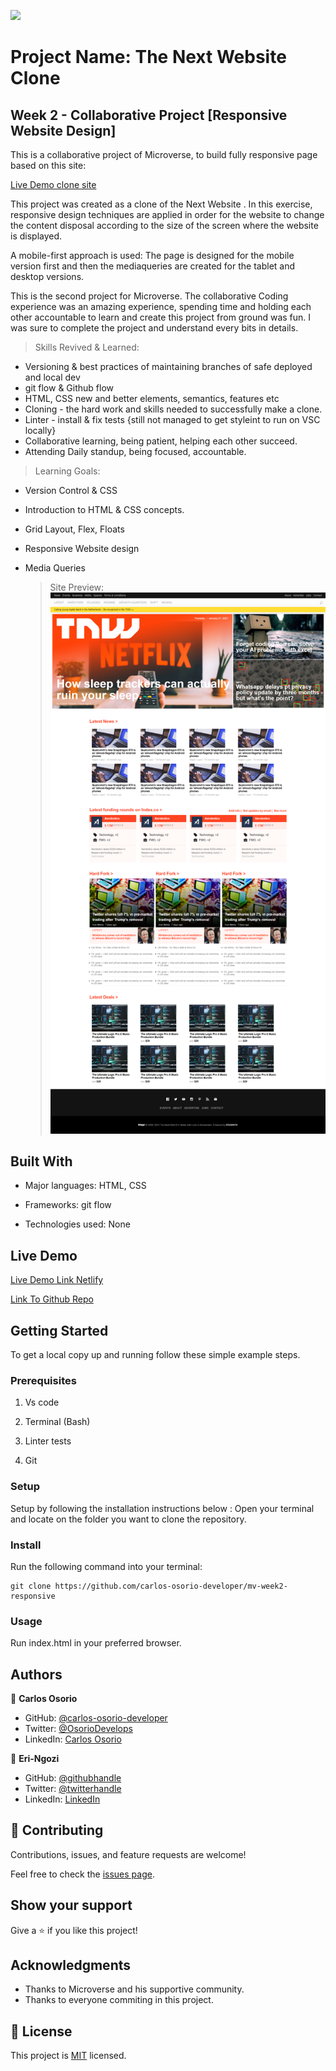![](https://img.shields.io/badge/Microverse-blueviolet)

# Project Name: The Next Website Clone

## Week 2 - Collaborative Project [Responsive Website Design]

This is a collaborative project of Microverse, to build fully responsive page based on this  site:

[Live Demo clone site](https://perma.cc/M5ZV-Q2D6)

This project was created as a clone of the Next Website . In this exercise, responsive design techniques are applied in order for the website to change the content disposal according to the size of the screen where the website is displayed.

A mobile-first approach is used: The page is designed for the mobile version first and then the mediaqueries are created for the tablet and desktop versions.

This is the second project for Microverse.
The collaborative Coding experience was an amazing experience, spending time and holding each other accountable  to learn and  create this project from ground was fun. I was sure to complete the project and understand every bits in details.

> Skills Revived & Learned:

- Versioning & best practices of maintaining branches of safe deployed and local dev
- git flow & Github flow
- HTML, CSS new and better elements, semantics, features etc
- Cloning - the hard work and skills needed to successfully make a clone.
- Linter - install & fix tests {still not managed to get styleint to run on VSC locally}
- Collaborative learning, being patient, helping each other succeed.
- Attending Daily standup, being focused, accountable.

> Learning Goals:

- Version Control & CSS
- Introduction to HTML & CSS concepts.
- Grid Layout, Flex, Floats
- Responsive Website design
- Media Queries
  
  > Site Preview:
  ![screenshot](./assets/images/SITE-Image-readme.png)

## Built With

- Major languages: HTML, CSS

- Frameworks: git flow
  
- Technologies used: None

## Live Demo

[Live Demo Link Netlify]()

[Link To Github Repo](https://carlos-osorio-developer.github.io/mv-week2-responsive/)

## Getting Started

To get a local copy up and running follow these simple example steps.

### Prerequisites

1. Vs code

2. Terminal (Bash)

3. Linter tests

4. Git

### Setup

Setup by  following the installation instructions below :
Open your terminal and locate on the folder you want to clone the repository.

### Install

Run the following command into your terminal:

```console
git clone https://github.com/carlos-osorio-developer/mv-week2-responsive
```

### Usage

Run index.html in your preferred browser.

## Authors

👤 **Carlos Osorio**

- GitHub: [@carlos-osorio-developer ](https://github.com/carlos-osorio-developer)
- Twitter: [@OsorioDevelops](hhttps://twitter.com/@OsorioDevelops)
- LinkedIn: [Carlos Osorio](https://www.linkedin.com/in/carlos-osorio-developer/)

👤 **Eri-Ngozi**

- GitHub: [@githubhandle](https://github.com/errea)
- Twitter: [@twitterhandle](https://twitter.com/Erreakay)
- LinkedIn: [LinkedIn](https://www.linkedin.com/in/eri-ngozi-okereafor/)

## 🤝 Contributing

Contributions, issues, and feature requests are welcome!

Feel free to check the [issues page](./issues/).

## Show your support

Give a ⭐️ if you like this project!

## Acknowledgments

- Thanks to Microverse and his supportive community.
- Thanks to everyone commiting in this project.

## 📝 License

This project is [MIT](lic.url) licensed.
